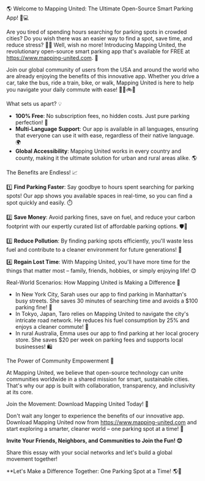 🌎 Welcome to Mapping United: The Ultimate Open-Source Smart Parking App! 🚗💻

Are you tired of spending hours searching for parking spots in crowded cities? Do you wish there was an easier way to find a spot, save time, and reduce stress? 🙅‍♂️ Well, wish no more! Introducing Mapping United, the revolutionary open-source smart parking app that's available for FREE at https://www.mapping-united.com. 🎉

Join our global community of users from the USA and around the world who are already enjoying the benefits of this innovative app. Whether you drive a car, take the bus, ride a train, bike, or walk, Mapping United is here to help you navigate your daily commute with ease! 🚶‍♀️🚲🚌

What sets us apart? 💡

* **100% Free**: No subscription fees, no hidden costs. Just pure parking perfection! 🤑
* **Multi-Language Support**: Our app is available in all languages, ensuring that everyone can use it with ease, regardless of their native language. 🌍
* **Global Accessibility**: Mapping United works in every country and county, making it the ultimate solution for urban and rural areas alike. 🌎

The Benefits are Endless! 📈

1️⃣ **Find Parking Faster**: Say goodbye to hours spent searching for parking spots! Our app shows you available spaces in real-time, so you can find a spot quickly and easily. ⏱️

2️⃣ **Save Money**: Avoid parking fines, save on fuel, and reduce your carbon footprint with our expertly curated list of affordable parking options. 🛡️💸

3️⃣ **Reduce Pollution**: By finding parking spots efficiently, you'll waste less fuel and contribute to a cleaner environment for future generations! 🌟

4️⃣ **Regain Lost Time**: With Mapping United, you'll have more time for the things that matter most – family, friends, hobbies, or simply enjoying life! 😊

Real-World Scenarios: How Mapping United is Making a Difference 🤝

* In New York City, Sarah uses our app to find parking in Manhattan's busy streets. She saves 30 minutes of searching time and avoids a $100 parking fine! 🚨
* In Tokyo, Japan, Taro relies on Mapping United to navigate the city's intricate road network. He reduces his fuel consumption by 25% and enjoys a cleaner commute! 🌱
* In rural Australia, Emma uses our app to find parking at her local grocery store. She saves $20 per week on parking fees and supports local businesses! 🛍️

The Power of Community Empowerment 💪

At Mapping United, we believe that open-source technology can unite communities worldwide in a shared mission for smart, sustainable cities. That's why our app is built with collaboration, transparency, and inclusivity at its core.

Join the Movement: Download Mapping United Today! 🎉

Don't wait any longer to experience the benefits of our innovative app. Download Mapping United now from https://www.mapping-united.com and start exploring a smarter, cleaner world – one parking spot at a time! 🚀

**Invite Your Friends, Neighbors, and Communities to Join the Fun! 😊**

Share this essay with your social networks and let's build a global movement together!

**Let's Make a Difference Together: One Parking Spot at a Time! 🌎💚